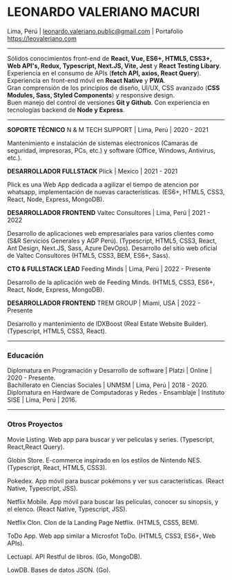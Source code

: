 # LEONARDO VALERIANO MACURI

Lima, Perú | leonardo.valeriano.public@gmail.com | Portafolio https://leovaleriano.com

<hr>

Sólidos conocimientos front-end de **React, Vue, ES6+, HTML5, CSS3+, Web API's, Redux, Typescript, Next.JS, Vite, Jest** y **React Testing Libary**. Experiencia en el consumo de APIs (**fetch API, axios, React Query**).<br>
Experiencia en front-end móvil en **React Native** y **PWA**.<br>
Gran comprensión de los principios de diseño, UI/UX, CSS avanzado (**CSS Modules, Sass, Styled Components**) y responsive design.<br>
Buen manejo del control de versiones **Git y Github**. Con experiencia en tecnologías backend de **Node y Express**.<br>

<hr>

**SOPORTE TÉCNICO** N & M TECH SUPPORT | Lima, Perú | 2020 - 2021

Mantenimiento e instalación de sistemas electronicos (Camaras de seguridad, impresoras, PCs, etc.) y software (Office, Windows, Antivirus, etc.).

**DESARROLLADOR FULLSTACK** Plick | Mexico | 2021 - 2021

Plick es una Web App dedicada a agilizar el tiempo de atencion por whatsapp, implementación de nuevas características. (ES6+, HTML5, CSS3, React, Node, Express, MongoDB).

**DESARROLLADOR FRONTEND** Valtec Consultores | Lima, Perú | 2021 - 2022

Desarrollo de aplicaciones web empresariales para varios clientes como (S&R Servicios Generales y AGP Perú). (Typescript, HTML5, CSS3, React, Ant Design, Next.JS, Sass, Azure DevOps).
Desarrollo del sitio web oficial de Valtec Consultores (HTML5, CSS3, BEM, ES6+, Sass).

**CTO & FULLSTACK LEAD** Feeding Minds | Lima, Perú | 2022 - Presente

Desarrollo de la aplicación web de Feeding Minds. (HTML5, CSS3, ES6+, React, Node, Express, MongoDB).

**DESARROLLADOR FRONTEND** TREM GROUP | Miami, USA | 2022 - Presente

Desarrollo y mantenimiento de IDXBoost (Real Estate Website Builder). (Typescript, HTML5, CSS3, React).

<hr>

### Educación

Diplomatura en Programación y Desarrollo de software | Platzi | Online | 2020 - Presente.<br>
Bachillerato en Ciencias Sociales | UNMSM | Lima, Perú | 2018 - 2020.<br>
Diplomatura en Hardware de Computadoras y Redes - Ensamblaje | Instituto SISE | Lima, Perú | 2016.<br>

<hr>

### Otros Proyectos

Movie Listing. Web app para buscar y ver peliculas y series. (Typescript, React,React Query).

Globin Store. E-commerce inspirado en los estilos de Nintendo NES. (Typescript, React, HTML5, CSS3).

Pokedex. App móvil para buscar pokémons y ver sus características. (React Native, Typescript, JSS).

Netflix Mobile. App móvil para buscar las películas, conocer su sinopsis, y el elenco. (React Native, Typescript, JSS).

Netflix Clon. Clon de la Landing Page Netflix. (HTML5, CSS5, BEM).

ToDo App. Web app similar a Microsfot ToDo. (HTML5, CSS3, ES6+, Web APIs).

Lectuapi. API Restful de libros. (Go, MongoDB).

LowDB. Bases de datos JSON. (Go).
